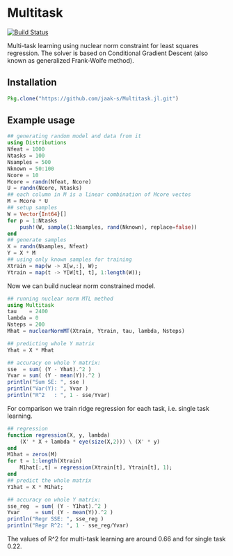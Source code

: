 # Multitask

[![Build Status](https://travis-ci.org/jaak-s/Multitask.jl.svg?branch=master)](https://travis-ci.org/jaak-s/Multitask.jl)

Multi-task learning using nuclear norm constraint for least squares regression.
The solver is based on Conditional Gradient Descent (also known as generalized
Frank-Wolfe method).

## Installation
```julia
Pkg.clone("https://github.com/jaak-s/Multitask.jl.git")
```

## Example usage
```julia
## generating random model and data from it
using Distributions
Nfeat = 1000
Ntasks = 100
Nsamples = 500
Nknown = 50:100
Ncore = 10
Mcore = randn(Nfeat, Ncore)
U = randn(Ncore, Ntasks)
## each column in M is a linear combination of Mcore vectos
M = Mcore * U
## setup samples
W = Vector{Int64}[]
for p = 1:Ntasks
    push!(W, sample(1:Nsamples, rand(Nknown), replace=false))
end
## generate samples
X = randn(Nsamples, Nfeat)
Y = X * M
## using only known samples for training
Xtrain = map(w -> X[w,:], W);
Ytrain = map(t -> Y[W[t], t], 1:length(W));
```

Now we can build nuclear norm constrained model.
```julia
## running nuclear norm MTL method
using Multitask
tau    = 2400
lambda = 0
Nsteps = 200
Mhat = nuclearNormMT(Xtrain, Ytrain, tau, lambda, Nsteps)

## predicting whole Y matrix
Yhat = X * Mhat

## accuracy on whole Y matrix:
sse  = sum( (Y - Yhat).^2 )
Yvar = sum( (Y - mean(Y)).^2 )
println("Sum SE: ", sse ) 
println("Var(Y): ", Yvar )
println("R^2   : ", 1 - sse/Yvar)
```

For comparison we train ridge regression for each task, i.e. single task learning.
```julia
## regression
function regression(X, y, lambda)
    (X' * X + lambda * eye(size(X,2))) \ (X' * y)
end
M1hat = zeros(M)
for t = 1:length(Xtrain)
    M1hat[:,t] = regression(Xtrain[t], Ytrain[t], 1);
end
## predict the whole matrix
Y1hat = X * M1hat;

## accuracy on whole Y matrix:
sse_reg  = sum( (Y - Y1hat).^2 )
Yvar     = sum( (Y - mean(Y)).^2 )
println("Regr SSE: ", sse_reg ) 
println("Regr R^2: ", 1 - sse_reg/Yvar)
```

The values of R^2 for multi-task learning are around 0.66 and for single task 0.22.
